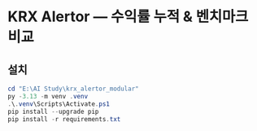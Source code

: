# KRX Alertor — 수익률 누적 & 벤치마크 비교

## 설치
```powershell
cd "E:\AI Study\krx_alertor_modular"
py -3.13 -m venv .venv
.\.venv\Scripts\Activate.ps1
pip install --upgrade pip
pip install -r requirements.txt
